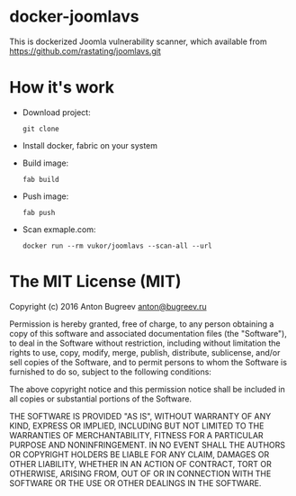 docker-joomlavs
===========

This is dockerized Joomla vulnerability scanner, which available from https://github.com/rastating/joomlavs.git

How it's work
===========

* Download project:

    `` git clone  ``

* Install docker, fabric on your system

* Build image:

    `` fab build ``

* Push image:

    `` fab push ``

* Scan exmaple.com:

    `` docker run --rm vukor/joomlavs --scan-all --url ``

The MIT License (MIT)
===========
Copyright (c) 2016 Anton Bugreev <anton@bugreev.ru>

Permission is hereby granted, free of charge, to any person obtaining a copy of this software and associated documentation files (the "Software"), to deal in the Software without restriction, including without limitation the rights to use, copy, modify, merge, publish, distribute, sublicense, and/or sell copies of the Software, and to permit persons to whom the Software is furnished to do so, subject to the following conditions:

The above copyright notice and this permission notice shall be included in all copies or substantial portions of the Software.

THE SOFTWARE IS PROVIDED "AS IS", WITHOUT WARRANTY OF ANY KIND, EXPRESS OR IMPLIED, INCLUDING BUT NOT LIMITED TO THE WARRANTIES OF MERCHANTABILITY, FITNESS FOR A PARTICULAR PURPOSE AND NONINFRINGEMENT. IN NO EVENT SHALL THE AUTHORS OR COPYRIGHT HOLDERS BE LIABLE FOR ANY CLAIM, DAMAGES OR OTHER LIABILITY, WHETHER IN AN ACTION OF CONTRACT, TORT OR OTHERWISE, ARISING FROM, OUT OF OR IN CONNECTION WITH THE SOFTWARE OR THE USE OR OTHER DEALINGS IN THE SOFTWARE.
